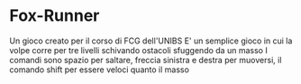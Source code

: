 # Fox-Runner
Un gioco creato per il corso di FCG dell'UNIBS
E' un semplice gioco in cui la volpe corre per tre livelli schivando ostacoli sfuggendo da un masso
I comandi sono spazio per saltare, freccia sinistra e destra per muoversi, il comando shift per essere veloci quanto il masso
